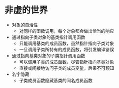 # 非虚的世界

* 对象的自洽性
    * 对同样的函数调用，每个对象都会做出恰当的响应
* 通过指向子类对象的基类指针调用函数
    * 只能调用基类的成员函数，虽然指针指向子类对象
    * 一旦调用子类所特有的成员函数，将引发编译错误
* 通过指向基类对象的子类指针调用函数
    * 可以调用子类的成员函数，尽管指针指向基类对象
    * 直接或间接地访问子类的成员变量，后果不可预知
* 名字隐藏
    * 子类成员函数隐藏基类的同名成员函数















